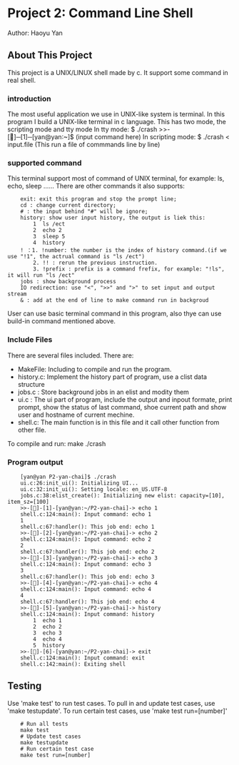 # Project 2: Command Line Shell

Author: Haoyu Yan

## About This Project

This project is a UNIX/LINUX shell made by c. It support some command in real shell.

### introduction

The most useful application we use in UNIX-like system is terminal. In this program I build a UNIX-like terminal in c language.
This has two mode, the scripting mode and tty mode
In tty mode:
        $ ./crash
        >>-[🙂]─[1]─[yan@yan:~]$ (input command here)
In scripting mode:
        $ ./crash < input.file (This run a file of commmands line by line)


### supported command

This terminal support most of command of UNIX terminal, for example: ls, echo, sleep ......
There are other commands it also supports:

        exit: exit this program and stop the prompt line;
        cd : change current directory;
        # : the input behind "#" will be ignore;
        history: show user input history, the output is liek this:
            1  ls /ect
            2  echo 2
            3  sleep 5
            4  history
        ! ：1. !number: the number is the index of history command.(if we use "!1", the actrual command is "ls /ect")
            2. !! : rerun the previous instruction.
            3. !prefix : prefix is a command frefix, for example: "!ls", it will run "ls /ect"
        jobs : show background process
        IO redirection: use "<", ">>" and ">" to set input and output stream
        & : add at the end of line to make command run in backgroud

User can use basic terminal command in this program, also thye can use build-in command mentioned above.

### Include Files

There are several files included. There are:
* MakeFile: Including to compile and run the program.
* history.c: Implement the history part of program, use a clist data structure
* jobs.c : Store background jobs in an elist and modity them
* ui.c : The ui part of program, include the output and inpout formate, print prompt, show the status of last command, shoe current path and show user and hostname of current mechine.
* shell.c: The main function is in this file and it call other function from other file.

To compile and run:
        make
        ./crash

### Program output

        
        [yan@yan P2-yan-chai]$ ./crash
        ui.c:26:init_ui(): Initializing UI...
        ui.c:32:init_ui(): Setting locale: en_US.UTF-8
        jobs.c:38:elist_create(): Initializing new elist: capacity=[10], item_sz=[100]
        >>-[🙂]-[1]-[yan@yan:~/P2-yan-chai]-> echo 1
        shell.c:124:main(): Input command: echo 1
        1
        shell.c:67:handler(): This job end: echo 1
        >>-[🙂]-[2]-[yan@yan:~/P2-yan-chai]-> echo 2
        shell.c:124:main(): Input command: echo 2
        2
        shell.c:67:handler(): This job end: echo 2
        >>-[🙂]-[3]-[yan@yan:~/P2-yan-chai]-> echo 3
        shell.c:124:main(): Input command: echo 3
        3
        shell.c:67:handler(): This job end: echo 3
        >>-[🙂]-[4]-[yan@yan:~/P2-yan-chai]-> echo 4
        shell.c:124:main(): Input command: echo 4
        4
        shell.c:67:handler(): This job end: echo 4
        >>-[🙂]-[5]-[yan@yan:~/P2-yan-chai]-> history
        shell.c:124:main(): Input command: history
            1  echo 1
            2  echo 2
            3  echo 3
            4  echo 4
            5  history
        >>-[🙂]-[6]-[yan@yan:~/P2-yan-chai]-> exit
        shell.c:124:main(): Input command: exit
        shell.c:142:main(): Exiting shell

## Testing 

Use 'make test' to run test cases. To pull in and update test cases, use 'make testupdate'. To run certain test cases, use 'make test run=[number]'

        # Run all tests
        make test
        # Update test cases
        make testupdate
        # Run certain test case
        make test run=[number]
